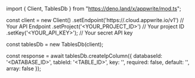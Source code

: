 import { Client, TablesDb } from "https://deno.land/x/appwrite/mod.ts";

const client = new Client()
    .setEndpoint('https://<REGION>.cloud.appwrite.io/v1') // Your API Endpoint
    .setProject('<YOUR_PROJECT_ID>') // Your project ID
    .setKey('<YOUR_API_KEY>'); // Your secret API key

const tablesDb = new TablesDb(client);

const response = await tablesDb.createIpColumn({
    databaseId: '<DATABASE_ID>',
    tableId: '<TABLE_ID>',
    key: '',
    required: false,
    default: '',
    array: false
});
